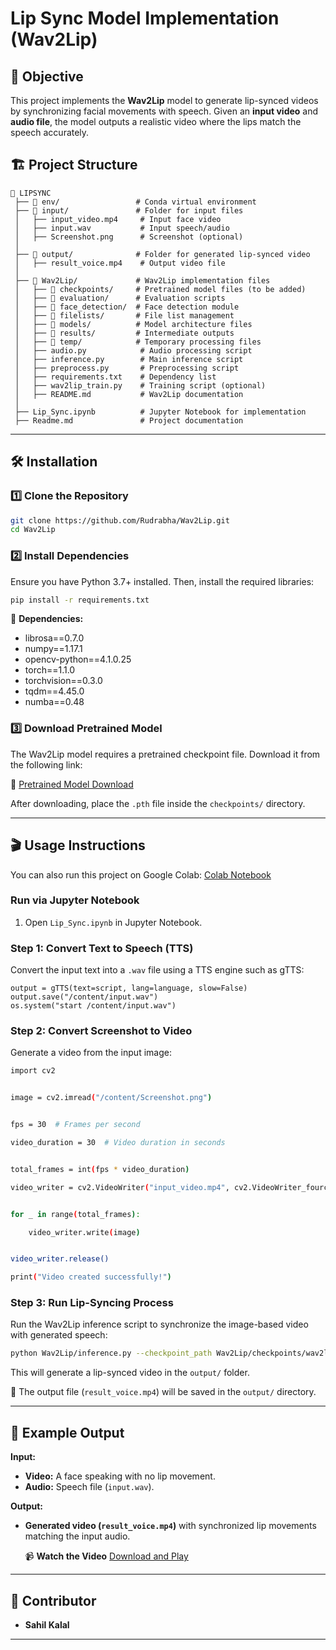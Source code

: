 # **Lip Sync Model Implementation (Wav2Lip)**

## 📌 **Objective**

This project implements the **Wav2Lip** model to generate lip-synced videos by synchronizing facial movements with speech. Given an **input video** and **audio file**, the model outputs a realistic video where the lips match the speech accurately.

## 🏗 **Project Structure**

```
📁 LIPSYNC
 ├── 📂 env/                 # Conda virtual environment
 ├── 📂 input/               # Folder for input files
 │   ├── input_video.mp4     # Input face video
 │   ├── input.wav           # Input speech/audio
 │   ├── Screenshot.png      # Screenshot (optional)
 │
 ├── 📂 output/              # Folder for generated lip-synced video
 │   ├── result_voice.mp4    # Output video file
 │
 ├── 📂 Wav2Lip/             # Wav2Lip implementation files
 │   ├── 📂 checkpoints/     # Pretrained model files (to be added)
 │   ├── 📂 evaluation/      # Evaluation scripts
 │   ├── 📂 face_detection/  # Face detection module
 │   ├── 📂 filelists/       # File list management
 │   ├── 📂 models/          # Model architecture files
 │   ├── 📂 results/         # Intermediate outputs
 │   ├── 📂 temp/            # Temporary processing files
 │   ├── audio.py            # Audio processing script
 │   ├── inference.py        # Main inference script
 │   ├── preprocess.py       # Preprocessing script
 │   ├── requirements.txt    # Dependency list
 │   ├── wav2lip_train.py    # Training script (optional)
 │   ├── README.md           # Wav2Lip documentation
 │
 ├── Lip_Sync.ipynb          # Jupyter Notebook for implementation
 ├── Readme.md               # Project documentation
```

---

## 🛠 **Installation**

### 1️⃣ Clone the Repository

```bash
git clone https://github.com/Rudrabha/Wav2Lip.git
cd Wav2Lip
```

### 2️⃣ Install Dependencies

Ensure you have Python 3.7+ installed. Then, install the required libraries:

```bash
pip install -r requirements.txt
```

📌 **Dependencies:**

- librosa==0.7.0
- numpy==1.17.1
- opencv-python==4.1.0.25
- torch==1.1.0
- torchvision==0.3.0
- tqdm==4.45.0
- numba==0.48

### 3️⃣ Download Pretrained Model

The Wav2Lip model requires a pretrained checkpoint file. Download it from the following link:

🔗 [Pretrained Model Download](https://drive.google.com/file/d/1xIMvN1w8bGUT7d9fdWwAJU4_cpGgHpu7/view?usp=drive_link)

After downloading, place the `.pth` file inside the `checkpoints/` directory.

---

## 🎬 **Usage Instructions**

You can also run this project on Google Colab: [Colab Notebook](https://colab.research.google.com/drive/1FAD6Izn_KYaFxZe5xlXNW_sAYrrb7Lzq?usp=sharing)

### **Run via Jupyter Notebook**

1. Open `Lip_Sync.ipynb` in Jupyter Notebook.

### Step 1: Convert Text to Speech (TTS)

Convert the input text into a `.wav` file using a TTS engine such as gTTS:

```
output = gTTS(text=script, lang=language, slow=False)
output.save("/content/input.wav")
os.system("start /content/input.wav")
```

### Step 2: Convert Screenshot to Video

Generate a video from the input image:

```sh
import cv2


image = cv2.imread("/content/Screenshot.png")


fps = 30  # Frames per second

video_duration = 30  # Video duration in seconds


total_frames = int(fps * video_duration)

video_writer = cv2.VideoWriter("input_video.mp4", cv2.VideoWriter_fourcc('m','p','e','g'), fps, (image.shape[1], image.shape[0]))


for _ in range(total_frames):

    video_writer.write(image)


video_writer.release()

print("Video created successfully!")
```

### Step 3: Run Lip-Syncing Process

Run the Wav2Lip inference script to synchronize the image-based video with generated speech:

```sh
python Wav2Lip/inference.py --checkpoint_path Wav2Lip/checkpoints/wav2lip.pth --face input/input_video.mp4 --audio input/input.wav
```

This will generate a lip-synced video in the `output/` folder.

📌 The output file (`result_voice.mp4`) will be saved in the `output/` directory.

---

## 📌 **Example Output**

**Input:**

- **Video:** A face speaking with no lip movement.
- **Audio:** Speech file (`input.wav`).

**Output:**

- **Generated video (`result_voice.mp4`)** with synchronized lip movements matching the input audio.

  📹 **Watch the Video**
[Download and Play](https://drive.google.com/file/d/1kh5Xn6jUquemaVINVGciqMJP3xujJpVx/view?usp=drive_link)

---

## 👤 **Contributor**

- **Sahil Kalal**

---
